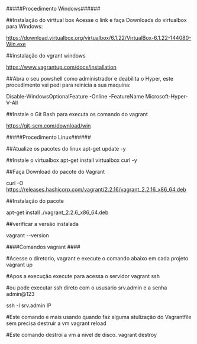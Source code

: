 #####Procedimento Windows######

##Instalação do virttual box
Acesse o link e faça Downloads do virtualbox para Windows:

https://download.virtualbox.org/virtualbox/6.1.22/VirtualBox-6.1.22-144080-Win.exe

##instalação do vgrant windows

https://www.vagrantup.com/docs/installation

##Abra o seu powshell como administrador e deabilita o Hyper, este procedimento vai pedi para reinicia a sua maquina:

Disable-WindowsOptionalFeature -Online -FeatureName Microsoft-Hyper-V-All

##Instale o Git Bash para executa os comando do vagrant

https://git-scm.com/download/win


#####Procedimento Linux######



##Atualize os pacotes do linux
apt-get  update -y

##Instale o virtualbox
apt-get install virtualbox  curl -y

##Faça Download do pacote do Vagrant 

curl -O https://releases.hashicorp.com/vagrant/2.2.16/vagrant_2.2.16_x86_64.deb

##Instalação do pacote

apt-get install ./vagrant_2.2.6_x86_64.deb

##verificar a versão instalada

vagrant --version


####Comandos vagrant ####

#Acesse o diretorio, vagrant e execute o comando abaixo em cada projeto
vagrant up

#Apos a execução execute para acessa o servidor
vagrant ssh

#ou pode executar ssh direto com o ususario  srv.admin e a senha admin@123

ssh -l srv.admin IP

#Este comando e mais usando quando faz alguma atulização do Vagrantfile sem precisa destruir a vm
vagrant reload 

#Este comando destroi a vm a nivel de disco.
vagrant destroy
